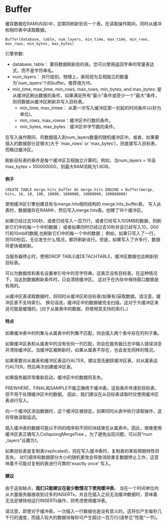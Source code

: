 # Buffer


缓存数据在RAM(内存)中，定期将刷新到另一个表。在读取操作期间，同时从缓冲和相印表中读取数据。
```
Buffer(database, table, num_layers, min_time, max_time, min_rows, max_rows, min_bytes, max_bytes)
```

引擎参数:
* database, table： 要将数据刷新到的表。您可以使用返回字串的常量表达式，而不是字符串名。
* num_layers： 并行级别。物理上，表将视为互相独立的数量为'num_layers'个的buffer。推荐值为16。
* min_time, max_time, min_rows, max_rows, min_bytes, and max_bytes: 是从缓冲区刷出数据的条件。如果满足所有“最小”条件或至少一个“最大”条件，则将数据从缓冲区刷新并写入目标表。
  * min_time, max_timee： 从第一次写入缓冲区那一刻起的时间条件(以秒为单位)。
  * min_rows, max_rowse：缓冲区中行数的条件。
  * min_bytes, max_bytes：缓冲区中字节数的条件。

在写入操作期间，将数据插入到num_layers数量的随机缓冲区中。或者，如果要插入的数据部分足够大(大于 ‘max_rows’ or ‘max_bytes’)，则直接写入目标表，而略过缓冲区。

刷新目标表的条件是每个缓冲区互相独立计算的。例如，当num_layers = 16且max_bytes = 100000000，则最大RAM消耗为1.6GB。

#### 例子
```
CREATE TABLE merge.hits_buffer AS merge.hits ENGINE = Buffer(merge, hits, 16, 10, 100, 10000, 1000000, 10000000, 100000000)
```
使用缓冲区引擎创建具有与merge.hits相同结构的 merge.hits_buffer表。
写入此表时，数据缓存在RAM中，然后写入merge.hits表。创建了16个缓冲区。

如果已经过去100秒，或者已经写入一百万行，或者已经写入100MB的数据，则刷新它们中的每一个中的数据；
或者如果同时已经过去10秒并且已经写入10，000行和10mb的数据,也刷新它们中的每一个中的数据；
例如，如果只写入了一行，则100秒后，无论发生什么情况，都将刷新该行。但是，如果写入了许多行，数据将更快被刷新。

当服务器停止时，使用DROP TABLE或DETACHTABLE，缓冲区数据也会刷新到目标表。

可以为数据库和表名设置单引号中的空字符串。这表示没有目标表。在这种情况下，当达到数据刷新条件时，只会清除缓冲区。
这对于在内存中保持窗口数据是有用的。

从缓冲区表读取数据时，将同时从缓冲区和目标表(如果有)获取数据。请注意，缓冲区表不支持索引。
换句话说，缓冲区中的数据被完全扫描，这对于大缓冲区来说可能是缓慢的。(对于从属表中的数据，将使用其支持的索引。)

#### 特点
如果缓冲表中的列集与从属表中的列集不匹配，则会插入两个表中存在的列子集。

如果缓冲区表和从属表中的没有任何一列匹配，则会在服务器日志中输入错误消息并清除缓冲区。当缓冲区被刷新时，如果从属表不存在，也会发生同样的情况。

如果需要对从属表和缓冲区表运行ALTER，建议首先删除缓冲区表，对从属表运行ALTER，然后再次创建缓冲区表。

如果服务器异常重新启动，缓冲区中的数据将丢失。

PREWHERE、FINAL和SAMPLE不能正确用于缓冲表。这些条件传递到目标表，但不用于处理缓冲区中的数据。
因此，我们建议在从目标表读取时仅使用缓冲区表进行写入。

向一个缓冲区添加数据时，这个缓冲区被锁定。如果同时从表中执行读取操作，这将导致读取延迟。

插入缓冲表的数据可能以不同的顺序和不同的块结束在从属表中。因此，很难使用缓冲区表正确写入CollapsingMergeTree 。为了避免出现问题，可以将“num _layers”设置为1。

如果目标表是复制表(replicated)，则在写入缓冲表时，复制表的某些预期特性将丢失。
对行顺序和数据部分大小的随机更改会导致消除重复数据停止工作，这意味着不可能对复制的表进行可靠的'exactly once' 写入。

#### 建议
由于这些缺点，**我们只能建议在极少数情况下使用缓冲表**。
当在一个时间单位内从大量服务器接收到过多的INSERTs，并且在插入之前无法缓冲数据时，意味着无法足够快地运行INSERTs操作，则考虑使用缓冲表。

请注意，即使对于缓冲表，一次插入一行数据也是没有意义的。这将仅产生每秒几千行的速度，而插入较大的数据块每秒可产生超过一百万行(请参见“性能”一节)。
